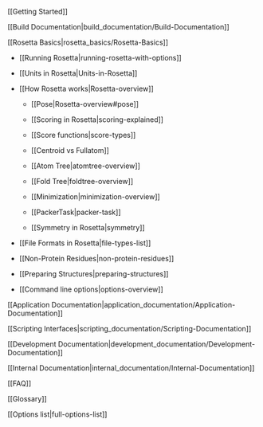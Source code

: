 [[Getting Started]]

[[Build Documentation|build_documentation/Build-Documentation]]

[[Rosetta Basics|rosetta_basics/Rosetta-Basics]]

* [[Running Rosetta|running-rosetta-with-options]]

* [[Units in Rosetta|Units-in-Rosetta]]

* [[How Rosetta works|Rosetta-overview]]

  * [[Pose|Rosetta-overview#pose]]

  * [[Scoring in Rosetta|scoring-explained]]

  * [[Score functions|score-types]]

  * [[Centroid vs Fullatom]]

  * [[Atom Tree|atomtree-overview]]

  * [[Fold Tree|foldtree-overview]]

  * [[Minimization|minimization-overview]]

  * [[PackerTask|packer-task]]

  * [[Symmetry in Rosetta|symmetry]]

* [[File Formats in Rosetta|file-types-list]]

* [[Non-Protein Residues|non-protein-residues]]

* [[Preparing Structures|preparing-structures]]

* [[Command line options|options-overview]]

[[Application Documentation|application_documentation/Application-Documentation]]

[[Scripting Interfaces|scripting_documentation/Scripting-Documentation]]

[[Development Documentation|development_documentation/Development-Documentation]]

<!---BEGIN_INTERNAL-->
[[Internal Documentation|internal_documentation/Internal-Documentation]]
<!---END_INTERNAL-->

[[FAQ]]

[[Glossary]]

[[Options list|full-options-list]]